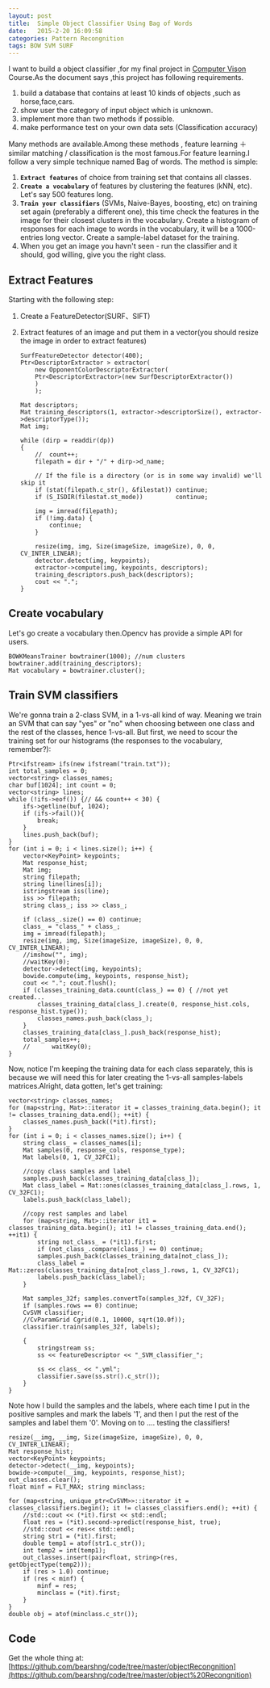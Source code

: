 ```yaml
---
layout: post
title:  Simple Object Classifier Using Bag of Words
date:   2015-2-20 16:09:58
categories: Pattern Recongnition
tags: BOW SVM SURF
---
```

I want to build a object classifier ,for my final project in [Computer Vison](http://www.cs.zju.edu.cn/~gpan/course/cv2014g "Computer Vison") Course.As the document says ,this project has following requirements.

1. build a database that contains at least 10  kinds of objects ,such as horse,face,cars.
2. show user the category of input object which is unknown.
3. implement more than two methods if possible.
4.    make performance test on your own data sets (Classification accuracy)

Many methods are available.Among these methods , feature learning ＋ similar matching / classification is the most famous.For feature learning.I follow a very simple technique named Bag of words.
The method is simple:

1. **```Extract features```** of choice from training set that contains all classes.
2. **```Create a vocabulary```** of features by clustering the features (kNN, etc). Let's say 500 features long.
3. **```Train your classifiers```** (SVMs, Naive-Bayes, boosting, etc) on training set again (preferably a different one), this time check the features in the image for their closest clusters in the vocabulary. Create a histogram of responses for each image to words in the vocabulary, it will be a 1000-entries long vector. Create a sample-label dataset for the training.
4. When you get an image you havn't seen - run the classifier and it should, god willing, give you the right class.

## Extract Features ##
Starting with the following step:

1. Create a FeatureDetector(SURF、SIFT)
2.  Extract  features of an image and put them in a vector(you should resize the image in order to extract features)

    	SurfFeatureDetector detector(400);
		Ptr<DescriptorExtractor > extractor(
			new OpponentColorDescriptorExtractor(
			Ptr<DescriptorExtractor>(new SurfDescriptorExtractor())
			)
			);

		Mat descriptors;
		Mat training_descriptors(1, extractor->descriptorSize(), extractor->descriptorType());
		Mat img;

		while (dirp = readdir(dp))
		{
			//	count++;
			filepath = dir + "/" + dirp->d_name;

			// If the file is a directory (or is in some way invalid) we'll skip it 
			if (stat(filepath.c_str(), &filestat)) continue;
			if (S_ISDIR(filestat.st_mode))         continue;

			img = imread(filepath);
			if (!img.data) {
				continue;
			}

			resize(img, img, Size(imageSize, imageSize), 0, 0, CV_INTER_LINEAR);
			detector.detect(img, keypoints);
			extractor->compute(img, keypoints, descriptors);
			training_descriptors.push_back(descriptors);
			cout << ".";
		}




## Create vocabulary ##

Let's go create a vocabulary then.Opencv has provide a simple API for users. 


    BOWKMeansTrainer bowtrainer(1000); //num clusters
	bowtrainer.add(training_descriptors);
	Mat vocabulary = bowtrainer.cluster();

##  Train  SVM classifiers ##
We're gonna train a 2-class SVM, in a 1-vs-all kind of way. Meaning we train an SVM that can say "yes" or "no" when choosing between one class and the rest of the classes, hence 1-vs-all.
But first, we need to scour the training set for our histograms (the responses to the vocabulary, remember?):

	Ptr<ifstream> ifs(new ifstream("train.txt"));
	int total_samples = 0;
	vector<string> classes_names;
	char buf[1024]; int count = 0;
	vector<string> lines;
	while (!ifs->eof()) {// && count++ < 30) {
		ifs->getline(buf, 1024);
		if (ifs->fail()){
			break;
		}
		lines.push_back(buf);
	}
	for (int i = 0; i < lines.size(); i++) {
		vector<KeyPoint> keypoints;
		Mat response_hist;
		Mat img;
		string filepath;
		string line(lines[i]);
		istringstream iss(line);
		iss >> filepath;
		string class_; iss >> class_;

		if (class_.size() == 0) continue;
		class_ = "class_" + class_;
		img = imread(filepath);
		resize(img, img, Size(imageSize, imageSize), 0, 0, CV_INTER_LINEAR);
		//imshow("", img);
		//waitKey(0);
		detector->detect(img, keypoints);
		bowide.compute(img, keypoints, response_hist);
		cout << "."; cout.flush();
		if (classes_training_data.count(class_) == 0) { //not yet created...
			classes_training_data[class_].create(0, response_hist.cols, response_hist.type());
			classes_names.push_back(class_);
		}
		classes_training_data[class_].push_back(response_hist);
		total_samples++;
		//		waitKey(0);
	}


Now,  notice I'm keeping the training data for each class separately, this is because we will need this for later creating the 1-vs-all samples-labels matrices.Alright, data gotten, let's get training:

	vector<string> classes_names;
	for (map<string, Mat>::iterator it = classes_training_data.begin(); it != classes_training_data.end(); ++it) {
		classes_names.push_back((*it).first);
	}
	for (int i = 0; i < classes_names.size(); i++) {
		string class_ = classes_names[i];
		Mat samples(0, response_cols, response_type);
		Mat labels(0, 1, CV_32FC1);

		//copy class samples and label
		samples.push_back(classes_training_data[class_]);
		Mat class_label = Mat::ones(classes_training_data[class_].rows, 1, CV_32FC1);
		labels.push_back(class_label);

		//copy rest samples and label
		for (map<string, Mat>::iterator it1 = classes_training_data.begin(); it1 != classes_training_data.end(); ++it1) {
			string not_class_ = (*it1).first;
			if (not_class_.compare(class_) == 0) continue;
			samples.push_back(classes_training_data[not_class_]);
			class_label = Mat::zeros(classes_training_data[not_class_].rows, 1, CV_32FC1);
			labels.push_back(class_label);
		}

		Mat samples_32f; samples.convertTo(samples_32f, CV_32F);
		if (samples.rows == 0) continue;
		CvSVM classifier;
		//CvParamGrid Cgrid(0.1, 10000, sqrt(10.0f));
		classifier.train(samples_32f, labels);

		{
			stringstream ss;
			ss << featureDescriptor << "_SVM_classifier_";

			ss << class_ << ".yml";
			classifier.save(ss.str().c_str());
		}
	} 


Note how I build the samples and the labels, where each time I put in the positive samples and mark the labels '1', and then I put the rest of the samples and label them '0'.
Moving on to .... testing the classifiers!




	resize(__img, __img, Size(imageSize, imageSize), 0, 0, CV_INTER_LINEAR);
	Mat response_hist;
	vector<KeyPoint> keypoints;
	detector->detect(__img, keypoints);
	bowide->compute(__img, keypoints, response_hist);
	out_classes.clear();
	float minf = FLT_MAX; string minclass;

	for (map<string, unique_ptr<CvSVM>>::iterator it = classes_classifiers.begin(); it != classes_classifiers.end(); ++it) {
		//std::cout << (*it).first << std::endl;
		float res = (*it).second->predict(response_hist, true);
		//std::cout << res<< std::endl;
		string str1 = (*it).first;
		double temp1 = atof(str1.c_str());
		int temp2 = int(temp1);
		out_classes.insert(pair<float, string>(res, getObjectType(temp2)));
		if (res > 1.0) continue;
		if (res < minf) {
			minf = res;
			minclass = (*it).first;
		}
	}
	double obj = atof(minclass.c_str());


## Code ##
Get the whole thing at:
[https://github.com/bearshng/code/tree/master/objectRecongnition](https://github.com/bearshng/code/tree/master/object%20Recongnition)